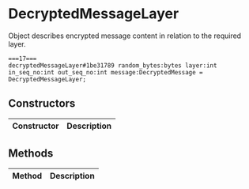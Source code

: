 # DecryptedMessageLayer
Object describes encrypted message content in relation to the required layer.

```
===17===
decryptedMessageLayer#1be31789 random_bytes:bytes layer:int in_seq_no:int out_seq_no:int message:DecryptedMessage = DecryptedMessageLayer;
```

## Constructors
| Constructor | Description |
| ---- | ----------- |


## Methods
| Method | Description |
| ---- | ----------- |


